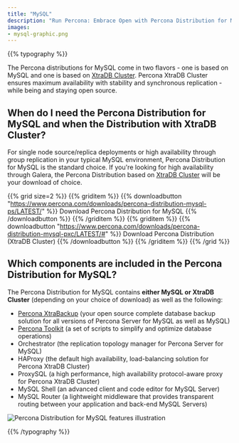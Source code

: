 ```yaml
---
title: "MySQL"
description: "Run Percona: Embrace Open with Percona Distribution for MySQL"
images:
- mysql-graphic.png
---
```


{{% typography %}}

The Percona distributions for MySQL come in two flavors - one is based on MySQL and one is based on [XtraDB Cluster](https://www.percona.com/software/mysql-database/percona-xtradb-cluster). Percona XtraDB Cluster ensures maximum availability with stability and synchronous replication - while being and staying open source.

## When do I need the Percona Distribution for MySQL and when the Distribution with XtraDB Cluster?

For single node source/replica deployments or high availability through group replication in your typical MySQL environment, Percona Distribution for MySQL is the standard choice. If you're looking for high availability through Galera, the Percona Distribution based on [XtraDB Cluster](https://www.percona.com/software/mysql-database/percona-xtradb-cluster) will be your download of choice.

{{% grid size=2 %}}
{{% griditem %}}
{{% downloadbutton "https://www.percona.com/downloads/percona-distribution-mysql-ps/LATEST/" %}}
Download Percona Distribution for MySQL
{{% /downloadbutton %}}
{{% /griditem %}}
{{% griditem %}}
{{% downloadbutton "https://www.percona.com/downloads/percona-distribution-mysql-pxc/LATEST/#" %}}
Download Percona Distribution (XtraDB Cluster)
{{% /downloadbutton %}}
{{% /griditem %}}
{{% /grid %}}

## Which components are included in the Percona Distribution for MySQL?

The Percona Distribution for MySQL contains **either MySQL or XtraDB Cluster** (depending on your choice of download) as well as the following:

* [Percona XtraBackup](https://www.percona.com/software/mysql-database/percona-xtrabackup) (your open source complete database backup solution for all versions of Percona Server for MySQL as well as MySQL)
* [Percona Toolkit](https://www.percona.com/software/database-tools/percona-toolkit) (a set of scripts to simplify and optimize database operations)
* Orchestrator (the replication topology manager for Percona Server for MySQL)
* HAProxy (the default high availability, load-balancing solution for Percona XtraDB Cluster)
* ProxySQL (a high performance, high availability protocol-aware proxy for Percona XtraDB Cluster)
* MySQL Shell (an advanced client and code editor for MySQL Server)
* MySQL Router (a lightweight middleware that provides transparent routing between your application and back-end MySQL Servers)

![Percona Distribution for MySQL features illustration](mysql-graphic.png)

{{% /typography %}}